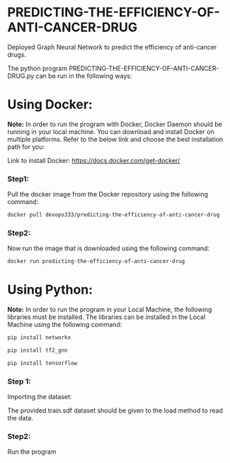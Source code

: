 # PREDICTING-THE-EFFICIENCY-OF-ANTI-CANCER-DRUG
Deployed Graph Neural Network to predict the efficiency of anti-cancer drugs.

The python program PREDICTING-THE-EFFICIENCY-OF-ANTI-CANCER-DRUG.py can be run in the following ways:

# Using Docker:

**Note:** 
In order to run the program with Docker, Docker Daemon should be running in your local machine.
You can download and install Docker on multiple platforms. Refer to the below link and choose the best installation path for you: 

Link to install Docker: https://docs.docker.com/get-docker/


### Step1: 
Pull the docker image from the Docker repository using the following command:

```bash
docker pull devops333/predicting-the-efficiency-of-anti-cancer-drug
```

### Step2:
Now run the image that is downloaded using the following command:

```bash
docker run predicting-the-efficiency-of-anti-cancer-drug
```

# Using Python:

**Note:** 
In order to run the program in your Local Machine, the following libraries must be installed. 
The libraries can be installed in the Local Machine using the following command:

```bash
pip install networkx
```
```bash
pip install tf2_gnn
```
```bash
pip install tensorflow
```

### Step 1: 
Importing the dataset:

The provided train.sdf dataset should be given to the load method to read the data.

### Step2:
Run the program








